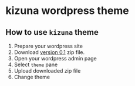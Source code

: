 kizuna wordpress theme
===

## How to use `kizuna` theme

1. Prepare your wordpress site
1. Download [version 0.1](https://github.com/AtsukiTak/kizuna-wp-theme/releases/tag/v0.1) zip file.
1. Open your wordpress admin page
1. Select `theme` pane
1. Upload downloaded zip file
1. Change theme
